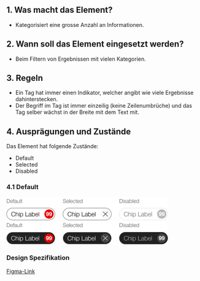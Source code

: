 ## 1. Was macht das Element?
*   Kategorisiert eine grosse Anzahl an Informationen.

## 2. Wann soll das Element eingesetzt werden?
*   Beim Filtern von Ergebnissen mit vielen Kategorien.

## 3. Regeln
*   Ein Tag hat immer einen Indikator, welcher angibt wie viele Ergebnisse dahinterstecken.
*   Der Begriff im Tag ist immer einzeilig (keine Zeilenumbrüche) und das Tag selber wächst in der Breite mit dem Text mit.

## 4. Ausprägungen und Zustände
Das Element hat folgende Zustände:
*   Default
*   Selected
*   Disabled

<label class="switch" style="display:none"><input type="checkbox"><span class="slider round"></span></label>

### 4.1 Default
![Darstellung des Eingabefeldes](https://raw.githubusercontent.com/sbb-design-systems/design-system-mobile-documentation/doku-update/documentation/chip/images/chip-light.png 'class: image light')
![Darstellung des Eingabefeldes](https://raw.githubusercontent.com/sbb-design-systems/design-system-mobile-documentation/doku-update/documentation/chip/images/chip-dark.png 'class: image dark hide')

### Design Spezifikation
[Figma-Link](https://www.figma.com/file/WOtLIam1xwrqcgnAITsEhV/Design-System-Mobile?node-id=36%3A4906)